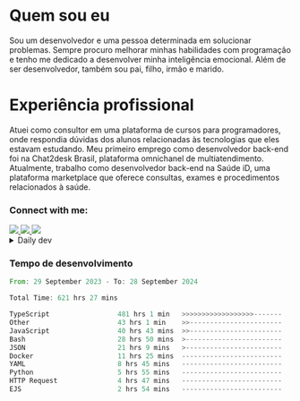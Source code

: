 # Quem sou eu
Sou um desenvolvedor e uma pessoa determinada em solucionar problemas. Sempre procuro melhorar minhas habilidades com programação e tenho me dedicado a desenvolver minha inteligência emocional. Além de ser desenvolvedor, também sou pai, filho, irmão e marido.

# Experiência profissional
Atuei como consultor em uma plataforma de cursos para programadores, onde respondia dúvidas dos alunos relacionadas às tecnologias que eles estavam estudando.
Meu primeiro emprego como desenvolvedor back-end foi na Chat2desk Brasil, plataforma omnichanel de multiatendimento.
Atualmente, trabalho como desenvolvedor back-end na Saúde iD, uma plataforma marketplace que oferece consultas, exames e procedimentos relacionados à saúde.

### Connect with me:
<a href="https://www.linkedin.com/in/theusmoreira" target="_blank" >
<img src="https://img.shields.io/badge/linkedin-%230077B5.svg?&style=for-the-badge&logo=linkedin&logoColor=white ">
</a>
<a href="https://www.instagram.com/matheus.s.moreira/" target="_blank">
<img src="https://img.shields.io/badge/instagram-%23E4405F.svg?&style=for-the-badge&logo=instagram&logoColor=white">
</a>
<a href="mailto:matheussm301@gmail.com"  target="_blank">
<img src="https://img.shields.io/badge/gmail-%23E4405F.svg?&style=for-the-badge&logo=gmail&logoColor=white">
</a>


<details>
  <summary>Daily dev </summary>
<p>
  <a href="https://app.daily.dev/matheussantos"><img src="https://github.com/matheus-santos-moreira/matheus-santos-moreira/blob/master/devcard.svg" width="200" alt="Matheus Santos's Dev Card"/></a>
 </p>
</details>

<h3>Tempo de desenvolvimento</h3>

<!--START_SECTION:waka-->

```rust
From: 29 September 2023 - To: 28 September 2024

Total Time: 621 hrs 27 mins

TypeScript                 481 hrs 1 min   >>>>>>>>>>>>>>>>>>-------   72.39 %
Other                      43 hrs 1 min    >>-----------------------   06.47 %
JavaScript                 40 hrs 43 mins  >>-----------------------   06.13 %
Bash                       28 hrs 50 mins  >------------------------   04.34 %
JSON                       21 hrs 9 mins   >------------------------   03.18 %
Docker                     11 hrs 25 mins  -------------------------   01.72 %
YAML                       8 hrs 45 mins   -------------------------   01.32 %
Python                     5 hrs 55 mins   -------------------------   00.89 %
HTTP Request               4 hrs 47 mins   -------------------------   00.72 %
EJS                        2 hrs 54 mins   -------------------------   00.44 %
```

<!--END_SECTION:waka-->
